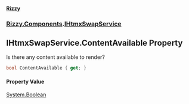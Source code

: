 #### [Rizzy](index.md 'index')
### [Rizzy.Components](Rizzy.Components.md 'Rizzy.Components').[IHtmxSwapService](Rizzy.Components.IHtmxSwapService.md 'Rizzy.Components.IHtmxSwapService')

## IHtmxSwapService.ContentAvailable Property

Is there any content available to render?

```csharp
bool ContentAvailable { get; }
```

#### Property Value
[System.Boolean](https://docs.microsoft.com/en-us/dotnet/api/System.Boolean 'System.Boolean')